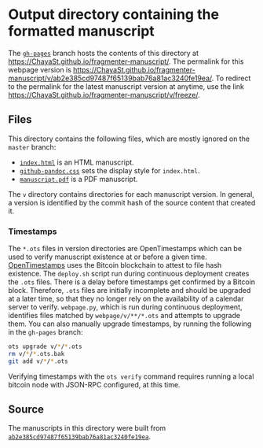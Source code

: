 # Output directory containing the formatted manuscript

The [`gh-pages`](https://github.com/ChayaSt/fragmenter-manuscript/tree/gh-pages) branch hosts the contents of this directory at https://ChayaSt.github.io/fragmenter-manuscript/.
The permalink for this webpage version is https://ChayaSt.github.io/fragmenter-manuscript/v/ab2e385cd97487f65139bab76a81ac3240fe19ea/.
To redirect to the permalink for the latest manuscript version at anytime, use the link https://ChayaSt.github.io/fragmenter-manuscript/v/freeze/.

## Files

This directory contains the following files, which are mostly ignored on the `master` branch:

+ [`index.html`](index.html) is an HTML manuscript.
+ [`github-pandoc.css`](github-pandoc.css) sets the display style for `index.html`.
+ [`manuscript.pdf`](manuscript.pdf) is a PDF manuscript.

The `v` directory contains directories for each manuscript version.
In general, a version is identified by the commit hash of the source content that created it.

### Timestamps

The `*.ots` files in version directories are OpenTimestamps which can be used to verify manuscript existence at or before a given time.
[OpenTimestamps](https://opentimestamps.org/) uses the Bitcoin blockchain to attest to file hash existence.
The `deploy.sh` script run during continuous deployment creates the `.ots` files.
There is a delay before timestamps get confirmed by a Bitcoin block.
Therefore, `.ots` files are initially incomplete and should be upgraded at a later time, so that they no longer rely on the availability of a calendar server to verify.
`webpage.py`, which is run during continuous deployment, identifies files matched by `webpage/v/**/*.ots` and attempts to upgrade them.
You can also manually upgrade timestamps, by running the following in the `gh-pages` branch:

```sh
ots upgrade v/*/*.ots
rm v/*/*.ots.bak
git add v/*/*.ots
```

Verifying timestamps with the `ots verify` command requires running a local bitcoin node with JSON-RPC configured, at this time.

## Source

The manuscripts in this directory were built from
[`ab2e385cd97487f65139bab76a81ac3240fe19ea`](https://github.com/ChayaSt/fragmenter-manuscript/commit/ab2e385cd97487f65139bab76a81ac3240fe19ea).
